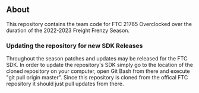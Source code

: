 ## About

This repository contains the team code for FTC 21765 Overclocked over the duration of the 2022-2023 Freight Frenzy Season.

### Updating the repository for new SDK Releases

Throughout the season patches and updates may be released for the FTC SDK. In order to update the repository's SDK simply go to the location of the cloned repository on your computer, open Git Bash from there and execute "git pull origin master". 
Since this repository is cloned from the offical FTC repository it should just pull updates from there. 
